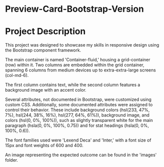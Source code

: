 # Preview-Card-Bootstrap-Version

# Project Description

This project was designed to showcase my skills in responsive design using the Bootstrap component framework.

The main container is named 'Container-fluid,' housing a grid-container (row) within it. Two columns are embedded within the grid container, spanning 6 columns from medium devices up to extra-extra-large screens (col-md-6).

The first column contains text, while the second column features a background image with an accent color.

Several attributes, not documented in Bootstrap, were customized using custom CSS. Additionally, some documented attributes were assigned to control their behavior. These include background colors (hsl(233, 47%, 7%), hsl(244, 38%, 16%), hsl(277, 64%, 61%)), background image, and colors (hsl(0, 0%, 100%)), such as slightly transparent white for the main paragraph (hsla(0, 0%, 100%, 0.75)) and for stat headings (hsla(0, 0%, 100%, 0.6)).

The font families used were 'Lexend Deca' and 'Inter,' with a font size of 15px and font weights of 600 and 400.

An image representing the expected outcome can be found in the 'images' folder.
